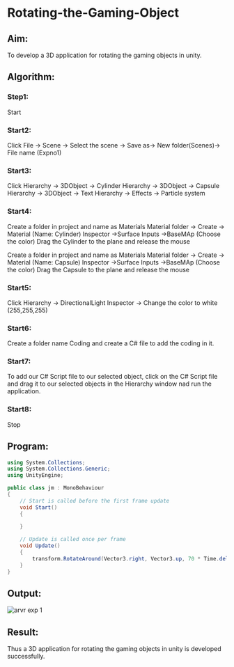 # Rotating-the-Gaming-Object

## Aim:
To develop a 3D application for rotating the gaming objects in unity.

## Algorithm:
### Step1:
Start

### Start2:
Click File -> Scene -> Select the scene -> Save as-> New folder(Scenes)-> File name (Expno1)

### Start3:
Click Hierarchy -> 3DObject -> Cylinder
Hierarchy -> 3DObject -> Capsule
Hierarchy -> 3DObject -> Text
Hierarchy -> Effects -> Particle system

### Start4:
Create a folder in project and name as Materials
Material folder -> Create -> Material (Name: Cylinder)
Inspector ->Surface Inputs ->BaseMAp (Choose the color)
Drag the Cylinder to the plane and release the mouse

Create a folder in project and name as Materials
Material folder -> Create -> Material (Name: Capsule)
Inspector ->Surface Inputs ->BaseMAp (Choose the color)
Drag the Capsule to the plane and release the mouse

### Start5:
Click Hierarchy -> DirectionalLight
Inspector -> Change the color to white (255,255,255)

### Start6:
Create a folder name Coding and create a C# file to add the coding in it.

### Start7:
To add our C# Script file to our selected object, click on the C# Script file and drag it to our selected objects in the Hierarchy window nad run the application.

### Start8:
Stop

## Program:
```C#
using System.Collections;
using System.Collections.Generic;
using UnityEngine;

public class jm : MonoBehaviour
{
    // Start is called before the first frame update
    void Start()
    {
        
    }

    // Update is called once per frame
    void Update()
    {
        transform.RotateAround(Vector3.right, Vector3.up, 70 * Time.deltaTime);
    }
}

```

## Output:
![arvr exp 1](https://github.com/Jayabharathi3/Rotating-the-Gaming-Object/assets/120367796/f1980460-5c26-421d-b6be-a03dda7e3448)


## Result:
Thus a 3D application for rotating the gaming objects in unity is developed successfully.
